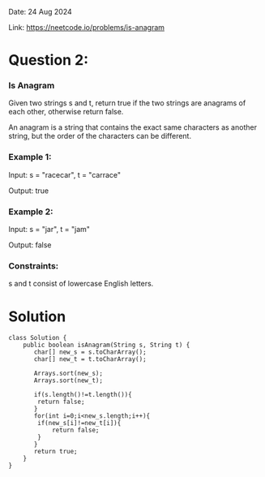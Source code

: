 Date: 24 Aug 2024

Link: https://neetcode.io/problems/is-anagram

# Question 2: 
### Is Anagram
Given two strings s and t, return true if the two strings are anagrams of each other, otherwise return false.

An anagram is a string that contains the exact same characters as another string, but the order of the characters can be different.

### Example 1:

Input: s = "racecar", t = "carrace"

Output: true
### Example 2:

Input: s = "jar", t = "jam"

Output: false
### Constraints:

s and t consist of lowercase English letters.

# Solution 

```
class Solution {
    public boolean isAnagram(String s, String t) {
       char[] new_s = s.toCharArray();
       char[] new_t = t.toCharArray();
       
       Arrays.sort(new_s);
       Arrays.sort(new_t);

       if(s.length()!=t.length()){
        return false;
       }
       for(int i=0;i<new_s.length;i++){
        if(new_s[i]!=new_t[i]){
            return false;
        }
       }
       return true;
    }
}
```